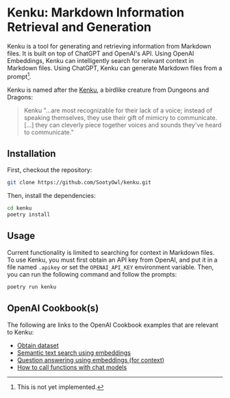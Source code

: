 # Kenku: Markdown Information Retrieval and Generation

Kenku is a tool for generating and retrieving information from Markdown files. It is built on top of ChatGPT and OpenAI's API. Using OpenAI Embeddings, Kenku can intelligently search for relevant context in Markdown files. Using ChatGPT, Kenku can generate Markdown files from a prompt[^1].

[^1]: This is not yet implemented.

Kenku is named after the [Kenku](https://en.wikipedia.org/wiki/Kenku), a birdlike creature from Dungeons and Dragons:

> Kenku "...are most recognizable for their lack of a voice; instead of speaking themselves, they use their gift of mimicry to communicate. [...] they can cleverly piece together voices and sounds they've heard to communicate."

## Installation

First, checkout the repository:

```bash
git clone https://github.com/SootyOwl/kenku.git
```

Then, install the dependencies:

```bash
cd kenku
poetry install
```

## Usage

Current functionality is limited to searching for context in Markdown files. To use Kenku, you must first obtain an API key from OpenAI, and put it in a file named `.apikey` or set the `OPENAI_API_KEY` environment variable. Then, you can run the following command and follow the prompts:

```bash
poetry run kenku 
```

## OpenAI Cookbook(s)

The following are links to the OpenAI Cookbook examples that are relevant to Kenku:

- [Obtain dataset](https://github.com/openai/openai-cookbook/blob/main/examples/Obtain_dataset.ipynb)
- [Semantic text search using embeddings](https://github.com/openai/openai-cookbook/blob/main/examples/Semantic_text_search_using_embeddings.ipynb)
- [Question answering using embeddings (for context)](https://github.com/openai/openai-cookbook/blob/main/examples/Question_answering_using_embeddings.ipynb)
- [How to call functions with chat models](https://github.com/openai/openai-cookbook/blob/main/examples/How_to_call_functions_with_chat_models.ipynb)
